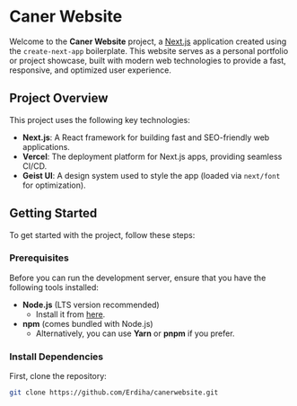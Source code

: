 # Caner Website

Welcome to the **Caner Website** project, a [Next.js](https://nextjs.org) application created using the `create-next-app` boilerplate. This website serves as a personal portfolio or project showcase, built with modern web technologies to provide a fast, responsive, and optimized user experience.

## Project Overview

This project uses the following key technologies:

- **Next.js**: A React framework for building fast and SEO-friendly web applications.
- **Vercel**: The deployment platform for Next.js apps, providing seamless CI/CD.
- **Geist UI**: A design system used to style the app (loaded via `next/font` for optimization).

## Getting Started

To get started with the project, follow these steps:

### Prerequisites

Before you can run the development server, ensure that you have the following tools installed:

- **Node.js** (LTS version recommended)
  - Install it from [here](https://nodejs.org/).
- **npm** (comes bundled with Node.js)
  - Alternatively, you can use **Yarn** or **pnpm** if you prefer.

### Install Dependencies

First, clone the repository:

```bash
git clone https://github.com/Erdiha/canerwebsite.git
